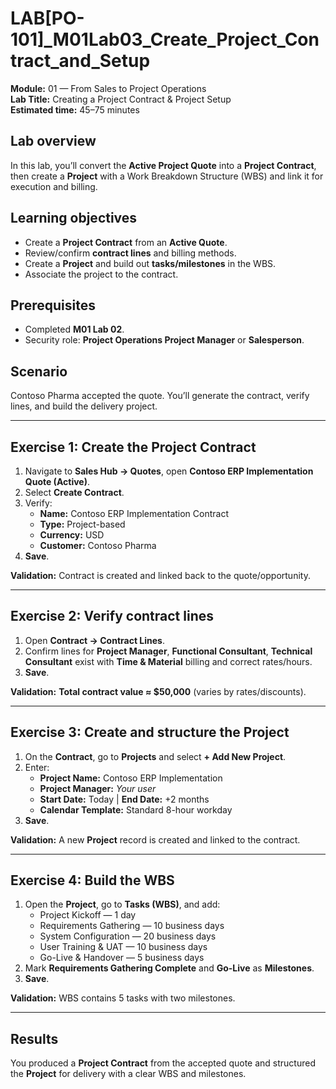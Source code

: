 # LAB[PO-101]_M01Lab03_Create_Project_Contract_and_Setup

**Module:** 01 — From Sales to Project Operations  
**Lab Title:** Creating a Project Contract & Project Setup  
**Estimated time:** 45–75 minutes  

## Lab overview
In this lab, you’ll convert the **Active Project Quote** into a **Project Contract**, then create a **Project** with a Work Breakdown Structure (WBS) and link it for execution and billing.

## Learning objectives
- Create a **Project Contract** from an **Active Quote**.
- Review/confirm **contract lines** and billing methods.
- Create a **Project** and build out **tasks/milestones** in the WBS.
- Associate the project to the contract.

## Prerequisites
- Completed **M01 Lab 02**.
- Security role: **Project Operations Project Manager** or **Salesperson**.

## Scenario
Contoso Pharma accepted the quote. You’ll generate the contract, verify lines, and build the delivery project.

---

## Exercise 1: Create the Project Contract
1. Navigate to **Sales Hub → Quotes**, open **Contoso ERP Implementation Quote (Active)**.  
2. Select **Create Contract**.  
3. Verify:  
   - **Name:** Contoso ERP Implementation Contract  
   - **Type:** Project-based  
   - **Currency:** USD  
   - **Customer:** Contoso Pharma  
4. **Save**.

**Validation:** Contract is created and linked back to the quote/opportunity.

---

## Exercise 2: Verify contract lines
1. Open **Contract → Contract Lines**.  
2. Confirm lines for **Project Manager**, **Functional Consultant**, **Technical Consultant** exist with **Time & Material** billing and correct rates/hours.  
3. **Save**.

**Validation:** **Total contract value ≈ $50,000** (varies by rates/discounts).

---

## Exercise 3: Create and structure the Project
1. On the **Contract**, go to **Projects** and select **+ Add New Project**.  
2. Enter:  
   - **Project Name:** Contoso ERP Implementation  
   - **Project Manager:** _Your user_  
   - **Start Date:** Today | **End Date:** +2 months  
   - **Calendar Template:** Standard 8-hour workday  
3. **Save**.

**Validation:** A new **Project** record is created and linked to the contract.

---

## Exercise 4: Build the WBS
1. Open the **Project**, go to **Tasks (WBS)**, and add:  
   - Project Kickoff — 1 day  
   - Requirements Gathering — 10 business days  
   - System Configuration — 20 business days  
   - User Training & UAT — 10 business days  
   - Go-Live & Handover — 5 business days  
2. Mark **Requirements Gathering Complete** and **Go-Live** as **Milestones**.  
3. **Save**.

**Validation:** WBS contains 5 tasks with two milestones.

---

## Results
You produced a **Project Contract** from the accepted quote and structured the **Project** for delivery with a clear WBS and milestones.
